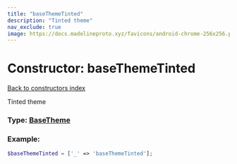 ```yaml
---
title: "baseThemeTinted"
description: "Tinted theme"
nav_exclude: true
image: https://docs.madelineproto.xyz/favicons/android-chrome-256x256.png
---
```

# Constructor: baseThemeTinted  
[Back to constructors index](/API_docs/constructors/index.html)



Tinted theme




### Type: [BaseTheme](/API_docs/types/BaseTheme.html)


### Example:

```php
$baseThemeTinted = ['_' => 'baseThemeTinted'];
```  
